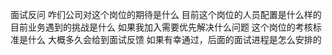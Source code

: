 面试反问
咋们公司对这个岗位的期待是什么
目前这个岗位的人员配置是什么样的
目前业务遇到的挑战是什么
如果我加入需要优先解决什么问题
这个岗位的考核标准是什么
大概多久会给到面试反馈
如果有幸通过，后面的面试进程是怎么安排的
